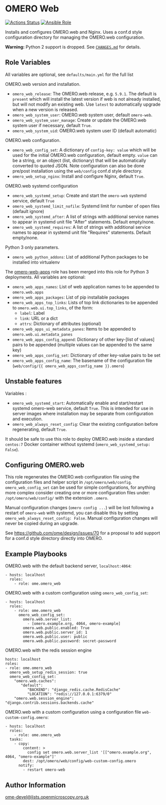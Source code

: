 OMERO Web
=========

[![Actions Status](https://github.com/ome/ansible-role-omero-web/workflows/Molecule/badge.svg)](https://github.com/ome/ansible-role-omero-web/actions)
[![Ansible Role](https://img.shields.io/badge/ansible--galaxy-omero_web-blue.svg)](https://galaxy.ansible.com/ui/standalone/roles/ome/omero_web/)

Installs and configures OMERO.web and Nginx.
Uses a conf.d style configuration directory for managing the OMERO.web configuration.

**Warning:** Python 2 support is dropped.
See [`CHANGES.md`](./CHANGES.md) for details.


Role Variables
--------------

All variables are optional, see `defaults/main.yml` for the full list

OMERO.web version and installation.
- `omero_web_release`: The OMERO.web release, e.g. `5.9.1`.
  The default is `present` which will install the latest version if web is not already installed, but will not modify an existing web.
  Use `latest` to automatically upgrade when a new version is released.
- `omero_web_system_user`: OMERO.web system user, default `omero-web`.
- `omero_web_system_user_manage`: Create or update the OMERO.web system user if necessary, default `True`.
- `omero_web_system_uid`: OMERO.web system user ID (default automatic)

OMERO.web configuration.
- `omero_web_config_set`: A dictionary of `config-key: value` which will be used for the initial OMERO.web configuration, default empty.
  `value` can be a string, or an object (list, dictionary) that will be automatically converted to quoted JSON.
  Note configuration can also be done pre/post installation using the `web/config` conf.d style directory.
- `omero_web_setup_nginx`: Install and configure Nginx, default `True`.

OMERO.web systemd configuration
- `omero_web_systemd_setup`: Create and start the `omero-web` systemd service, default `True`
- `omero_web_systemd_limit_nofile`: Systemd limit for number of open files (default ignore)
- `omero_web_systemd_after`: A list of strings with additional service names to appear in systemd unit file "After" statements. Default empty/none.
- `omero_web_systemd_requires`: A list of strings with additional service names to appear in systemd unit file "Requires" statements. Default empty/none.

Python 3 only parameters.
- `omero_web_python_addons`: List of additional Python packages to be installed into virtualenv

The [omero-web-apps](https://galaxy.ansible.com/ome/omero_web_apps) role has been merged into this role for Python 3 deployments.
All variables are optional:
- `omero_web_apps_names`: List of web application names to be appended to `omero.web.apps`
- `omero_web_apps_packages`: List of pip installable packages
- `omero_web_apps_top_links`: Lists of top link dictionaries to be appended to `omero.web.ui.top_links`, of the form:
  - `label`: Label
  - `link`: URL or a dict
  - `attrs`: Dictionary of attributes (optional)
- `omero_web_apps_ui_metadata_panes`: Items to be appended to `omero.web.ui.metadata_panes`
- `omero_web_apps_config_append`: Dictionary of other key-[list of values] pairs to be appended (multiple values can be appended to the same key)
- `omero_web_apps_config_set`: Dictionary of other key-value pairs to be set
- `omero_web_apps_config_name`: The basename of the configuration file (`web/config/{{ omero_web_apps_config_name }}.omero`)



Unstable features
-----------------

Variables :
- `omero_web_systemd_start`: Automatically enable and start/restart systemd omero-web service, default `True`.
  This is intended for use in server images where installation may be separate from configuration and execution.
- `omero_web_always_reset_config`: Clear the existing configuration before regenerating, default `True`.

It should be safe to use this role to deploy OMERO.web inside a standard `centos:7` Docker container without systemd (`omero_web_systemd_setup: False`).



Configuring OMERO.web
---------------------

This role regenerates the OMERO.web configuration file using the configuration files and helper script in `/opt/omero/web/config`.
`omero_web_config_set` can be used for simple configurations, for anything more complex consider creating one or more configuration files under: `/opt/omero/web/config/` with the extension `.omero`.

Manual configuration changes (`omero config ...`) will be lost following a restart of `omero-web` with systemd, you can disable this by setting `omero_web_always_reset_config: False`.
Manual configuration changes will never be copied during an upgrade.

See https://github.com/ome/design/issues/70 for a proposal to add support for a conf.d style directory directly into OMERO.


Example Playbooks
-----------------

OMERO.web with the default backend server, `localhost:4064`:

    - hosts: localhost
      roles:
        - role: ome.omero_web

OMERO.web with a custom configuration using `omero_web_config_set`:

    - hosts: localhost
      roles:
        - role: ome.omero_web
          omero_web_config_set:
            omero.web.server_list:
              - [omero.example.org, 4064, omero-example]
            omero.web.public.enabled: True
            omero.web.public.server_id: 1
            omero.web.public.user: public
            omero.web.public.password: secret-password

OMERO.web with the redis session engine    
   
    hosts: localhost    
    roles:
    - role: ome.omero_web
      omero_web_setup_redis_session: true
      omero_web_config_set:
        "omero.web.caches":
           "default": 
              "BACKEND": "django_redis.cache.RedisCache"
              "LOCATION": "redis://127.0.0.1:6379/0"
        "omero.web.session_engine": "django.contrib.sessions.backends.cache"

OMERO.web with a custom configuration using a configuration file `web-custom-config.omero`:

    - hosts: localhost
      roles:
        - role: ome.omero_web
      tasks:
        - copy:
            content: >
              config set omero.web.server_list '[["omero.example.org", 4064, "omero-example"]'
            dest: /opt/omero/web/config/web-custom-config.omero
          notify:
            - restart omero-web


Author Information
------------------

ome-devel@lists.openmicroscopy.org.uk
